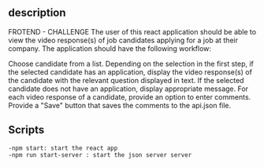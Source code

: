 ## description
FROTEND - CHALLENGE
The user of this react application should be able to view the video response(s) of job candidates applying for a job at their company. The application should have the following workflow:

Choose candidate from a list.
Depending on the selection in the first step, if the selected candidate has an application, display the video response(s) of the candidate with the relevant question displayed in text. If the selected candidate does not have an application, display appropriate message.
For each video response of a candidate, provide an option to enter comments.
Provide a "Save" button that saves the comments to the api.json file.   


## Scripts
    -npm start: start the react app
    -npm run start-server : start the json server server